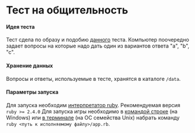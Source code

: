 # Тест на общительность

#### Идея теста
Тест сдела по образу и подобию [данного](http://www.syntone-spb.ru/library/article_syntone/content/4969.html) теста. 
Компьютер поочередно задает вопросы на которые надо дать один из вариантов ответа "a", "b", "c".

#### Хранение данных
Вопросы и ответы, используемые в тесте, хранятся в каталоге `/data`.

#### Параметры запуска
Для запуска необходим [интерпретатор ruby](https://ru.wikipedia.org/wiki/Ruby). Рекомендуемая версия `ruby >= 2.4.0`
Для запуска игры необходимо в [командой строке](https://ru.wikipedia.org/wiki/Cmd.exe) (на Windows) или [в терминале](https://ru.wikipedia.org/wiki/Командная_оболочка_UNIX) (на ОС семейства Unix) набрать команду `ruby <путь к исполняемому файлу>/app.rb`.